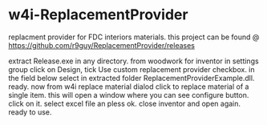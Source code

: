 # w4i-ReplacementProvider
replacment provider for FDC interiors materials.
this project can be found @ 
https://github.com/r9guy/ReplacementProvider/releases


extract Release.exe in any directory. from woodwork for inventor
in settings group click on Design,
tick Use custom replacement provider checkbox.
in the field below select in extracted folder ReplacementProviderExample.dll. ready.
now from w4i replace material dialod click to replace material of a single item. this will open a window where you can see configure button. click on it.
select excel file an pless ok.
close inventor and open again.
ready to use.
